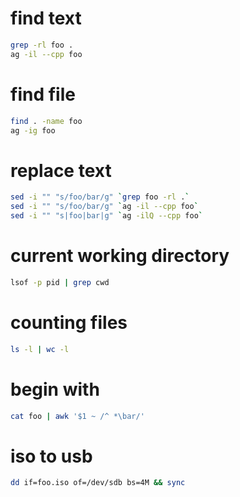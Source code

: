 # find text
```sh
grep -rl foo .
ag -il --cpp foo
```

# find file
```sh
find . -name foo
ag -ig foo
```

# replace text
```sh
sed -i "" "s/foo/bar/g" `grep foo -rl .`
sed -i "" "s/foo/bar/g" `ag -il --cpp foo`
sed -i "" "s|foo|bar|g" `ag -ilQ --cpp foo`
```

# current working directory
```sh
lsof -p pid | grep cwd
```

# counting files
```sh
ls -l | wc -l
```

# begin with
```sh
cat foo | awk '$1 ~ /^ *\bar/'
```

# iso to usb
```sh
dd if=foo.iso of=/dev/sdb bs=4M && sync
```
